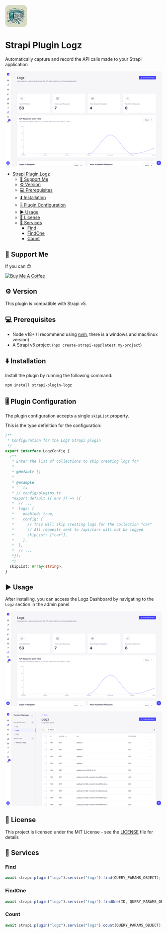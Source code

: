 <img src="/Logz Logo.png" style="height: 70px; margin: 0px; border-radius: 12px;" />

# Strapi Plugin Logz

Automatically capture and record the API calls made to your Strapi application

![Screenshot of an imported design](./imgs/cover.png)

- [Strapi Plugin Logz](#strapi-plugin-logz)
  - [💸 Support Me](#-support-me)
  - [⚙️ Version](#️-version)
  - [💻 Prerequisites](#-prerequisites)
  - [⬇️ Installation](#️-installation)
  - [🎚️ Plugin Configuration](#️-plugin-configuration)
  - [▶️ Usage](#️-usage)
  - [📝 License](#-license)
  - [🚀 Services](#-services)
    - [Find](#find)
    - [FindOne](#findone)
    - [Count](#count)

## 💸 Support Me

If you can 😊

<a href="https://buymeacoffee.com/llehXIrI8g" target="_blank"><img src="https://www.buymeacoffee.com/assets/img/custom_images/orange_img.png" alt="Buy Me A Coffee" style="height: 41px !important;width: 174px !important" ></a>

## ⚙️ Version

This plugin is compatible with Strapi v5.

## 💻 Prerequisites

- Node v18+ (I recommend using [nvm](https://github.com/nvm-sh/nvm), there is a windows and mac/linux version)
- A Strapi v5 project (`npx create-strapi-app@latest my-project`)

## ⬇️ Installation

Install the plugin by running the following command:

```bash
npm install strapi-plugin-logz
```

## 🎚️ Plugin Configuration

The plugin configuration accepts a single `skipList` property.

This is the type definition for the configuration:

````ts
/**
 * Configuration for the Logz Strapi plugin
 */
export interface LogzConfig {
  /**
   * Enter the list of collections to skip creating logs for
   *
   * @default []
   *
   * @example
   * ```ts
   * // config/plugins.ts
   *export default ({ env }) => ({
   *  // ...
   *  logz: {
   *    enabled: true,
   *    config: {
   *      // This will skip creating logs for the collection "car"
   *      // All requests sent to /api/cars will not be logged
   *      skipList: ["car"],
   *    },
   *  },
   *  // ...
   *});
   */
  skipList: Array<string>;
}
````

## ▶️ Usage

After installing, you can access the Logz Dashboard by navigating to the `Logz` section in the admin panel.

![Admin Area](./imgs/cover.png)

![Content Manager Area](./imgs/cm.png)

## 📝 License

This project is licensed under the MIT License - see the [LICENSE](LICENSE.md) file for details

## 🚀 Services

### Find

```ts
await strapi.plugin("logz").service("logz").find(QUERY_PARAMS_OBJECT);
```

### FindOne

```ts
await strapi.plugin("logz").service("logz").findOne(ID, QUERY_PARAMS_OBJECT);
```

### Count

```ts
await strapi.plugin("logz").service("logz").count(QUERY_PARAMS_OBJECT);
```
